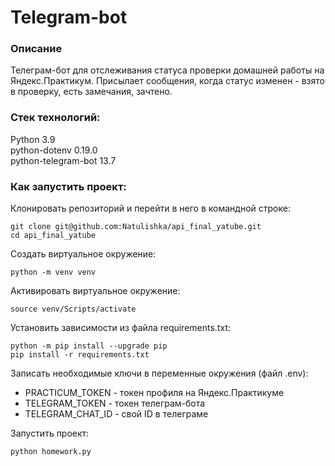 # Telegram-bot

### Описание
Телеграм-бот для отслеживания статуса проверки домашней работы на Яндекс.Практикум.
Присылает сообщения, когда статус изменен - взято в проверку, есть замечания, зачтено.


### Стек технологий:  


Python 3.9  
python-dotenv 0.19.0  
python-telegram-bot 13.7  



### Как запустить проект:
Клонировать репозиторий и перейти в него в командной строке:

```
git clone git@github.com:Natulishka/api_final_yatube.git
cd api_final_yatube
```
Cоздать виртуальное окружение:

```
python -m venv venv
```
Aктивировать виртуальное окружение:
```
source venv/Scripts/activate
```
Установить зависимости из файла requirements.txt:

```
python -m pip install --upgrade pip
pip install -r requirements.txt
```

Записать необходимые ключи в переменные окружения (файл .env):

- PRACTICUM_TOKEN - токен профиля на Яндекс.Практикуме
- TELEGRAM_TOKEN - токен телеграм-бота
- TELEGRAM_CHAT_ID - свой ID в телеграме

Запустить проект:
```
python homework.py
```
